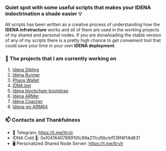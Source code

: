 ### Quiet spot with some useful scripts that makes your IDENA indoctrination a shade easier 💡
All scripts has been written as a creative process of understanding how the **IDENA infrstracture** works and all of them are used in the working projects of my shared and personal nodes. If you are donwloading the stable version of any of my scripts there is a pretty high chance to get convenient tool that could save your time in your own **IDENA deployment**.

### 🔭 The projects that I am currently working on
1. [Idena Sibling](https://github.com/ltraveler/idena-sibling)
2. [Idena Runner](https://github.com/ltraveler/idena-runner)
3. [Phaos Wallet](https://github.com/ltraveler/phaos-wallet)
4. [iDNA.bet](https://github.com/Toni-d-e-v/iDNA-BET)
5. [Idena blockchain bootstrap](https://github.com/ltraveler/idenachain.db)
6. [Idena ARMer](https://github.com/ltraveler/idena-armer)
7. [Idena Coacher](https://github.com/ltraveler/idena-coacher)
8. [Idena-go ARM64](https://github.com/ltraveler/idena-go-arm64)

### 📫 Contacts and Thankfulness
- 💬 Telegram: https://t.me/ltrvlr
- IDNA Cold 👛: 0xf041640788910fc89a211cd5bcbf518f4f14d831
- 🖥️ Personalized Shared Node Server: https://t.me/ltrvlr
